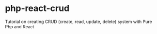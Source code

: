 # php-react-crud
Tutorial on  creating CRUD (create, read, update, delete) system with Pure Php and React
